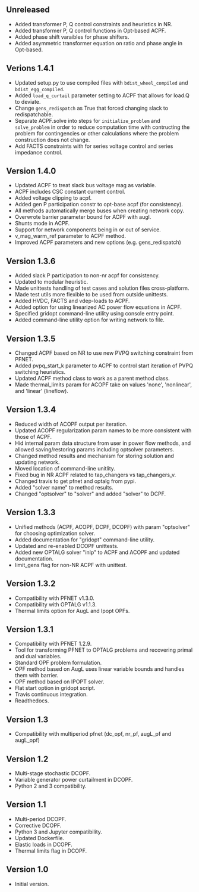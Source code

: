 Unreleased
----------
* Added transformer P, Q control constraints and heuristics in NR.
* Added transformer P, Q control functions in Opt-based ACPF.
* Added phase shift varaibles for phase shifters.
* Added asymmetric transformer equation on ratio and phase angle in Opt-based.

Verions 1.4.1
-------------
* Updated setup.py to use compiled files with `bdist_wheel_compiled` and `bdist_egg_compiled`.
* Added `load_q_curtail` parameter setting to ACPF that allows for load.Q to deviate.
* Change `gens_redispatch` as True that forced changing slack to redispatchable.
* Separate ACPF.solve into steps for `initialize_problem` and `solve_problem` in order to reduce computation time with contructing the problem for contingencies or other calculations where the problem construction does not change.
* Add FACTS constraints with for series voltage control and series impedance control.

Version 1.4.0
-------------
* Updated ACPF to treat slack bus voltage mag as variable.
* ACPF includes CSC constant current control.
* Added voltage clipping to acpf.
* Added gen P participation constr to opt-base acpf (for consistency).
* All methods automatically merge buses when creating network copy.
* Overwrote barrier parameter bound for ACPF with augl.
* Shunts mode in ACPF.
* Support for network components being in or out of service.
* v_mag_warm_ref parameter to ACPF method.
* Improved ACPF parameters and new options (e.g. gens_redispatch)

Version 1.3.6
-------------
* Added slack P participation to non-nr acpf for consistency.
* Updated to modular heuristic.
* Made unittests handling of test cases and solution files cross-platform.
* Made test utils more flexible to be used from outside unittests.
* Added HVDC, FACTS and vdep-loads to ACPF.
* Added option for using linearized AC power flow equations in ACPF.
* Specified gridopt command-line utility using console entry point.
* Added command-line utility option for writing network to file.

Version 1.3.5
-------------
* Changed ACPF based on NR to use new PVPQ switching constraint from PFNET.
* Added pvpq_start_k parameter to ACPF to control start iteration of PVPQ switching heuristics.
* Updated ACPF method class to work as a parent method class.
* Made thermal_limits param for ACOPF take on values 'none', 'nonlinear', and 'linear' (lineflow).

Version 1.3.4
-------------
* Reduced width of ACOPF output per iteration.
* Updated ACOPF regularization param names to be more consistent with those of ACPF.
* Hid internal param data structure from user in power flow methods, and allowed saving/restoring params including optsolver parameters.
* Changed method results and mechanism for storing solution and updating network.
* Moved location of command-line unitlity.
* Fixed bug in NR ACPF related to tap_changers vs tap_changers_v.
* Changed travis to get pfnet and optalg from pypi.
* Added "solver name" to method results.
* Changed "optsolver" to "solver" and added "solver" to DCPF.

Version 1.3.3
-------------
* Unified methods (ACPF, ACOPF, DCPF, DCOPF) with param "optsolver" for choosing optimization solver.
* Added documentation for "gridopt" command-line utility.
* Updated and re-enabled DCOPF unittests.
* Added new OPTALG solver "inlp" to ACPF and ACOPF and updated documentation.
* limit_gens flag for non-NR ACPF with unittest.

Version 1.3.2
-------------
* Compatibility with PFNET v1.3.0.
* Compatibility with OPTALG v1.1.3.
* Thermal limits option for AugL and Ipopt OPFs.

Version 1.3.1
-------------
* Compatibility with PFNET 1.2.9.
* Tool for transforming PFNET to OPTALG problems and recovering primal and dual variables.
* Standard OPF problem formulation.
* OPF method based on AugL uses linear variable bounds and handles them with barrier.
* OPF method based on IPOPT solver.
* Flat start option in gridopt script.
* Travis continuous integration.
* Readthedocs.

Version 1.3
-----------
* Compatibility with multiperiod pfnet (dc_opf, nr_pf, augL_pf and augL_opf)

Version 1.2
-----------
* Multi-stage stochastic DCOPF.
* Variable generator power curtailment in DCOPF.
* Python 2 and 3 compatibility.

Version 1.1
-----------
* Multi-period DCOPF.
* Corrective DCOPF.
* Python 3 and Jupyter compatibility.
* Updated Dockerfile.
* Elastic loads in DCOPF.
* Thermal limits flag in DCOPF.

Version 1.0
-----------
* Initial version.
